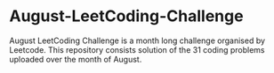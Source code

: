 # August-LeetCoding-Challenge
August LeetCoding Challenge is a month long challenge organised by Leetcode. This repository consists solution of the 31 coding problems uploaded over the month of August.
